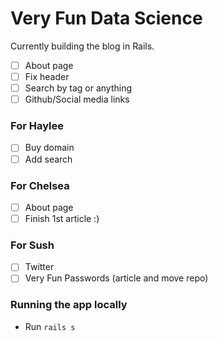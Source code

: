# Very Fun Data Science
Currently building the blog in Rails.

- [ ] About page
- [ ] Fix header
- [ ] Search by tag or anything
- [ ] Github/Social media links

### For Haylee
- [ ] Buy domain
- [ ] Add search

### For Chelsea
- [ ] About page
- [ ] Finish 1st article :)

### For Sush
- [ ] Twitter
- [ ] Very Fun Passwords (article and move repo)

### Running the app locally
* Run `rails s`
